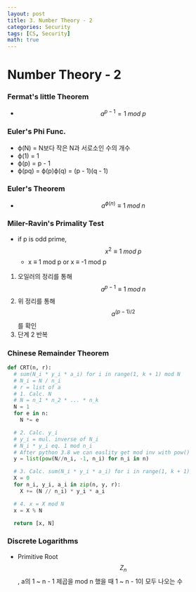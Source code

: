 ```yaml
---
layout: post
title: 3. Number Theory - 2
categories: Security
tags: [CS, Security]
math: true
---
```


# Number Theory - 2

### Fermat's little Theorem

- $$a^{p - 1} = 1\;mod\;p$$

### Euler's Phi Func.

- ϕ(N) = N보다 작은 N과 서로소인 수의 개수
- ϕ(1) = 1
- ϕ(p) = p - 1
- ϕ(pq) = ϕ(p)ϕ(q) = (p - 1)(q - 1)

### Euler's Theorem

- $$a^{ϕ(n)} ≡ 1\;mod\;n$$

### Miler-Ravin's Primality Test

- if p is odd prime, $$x^2 ≡ 1\;mod\;p$$
  - x ≡ 1 mod p or x ≡ -1 mod p

1. 오일러의 정리를 통해 $$a^{p - 1} ≡ 1\;mod\;n$$
2. 위 정리를 통해 $$a^{(p - 1)/2}$$를 확인
3. 단계 2 반복

### Chinese Remainder Theorem

```python
def CRT(n, r):
  # sum(N_i * y_i * a_i) for i in range(1, k + 1) mod N
  # N_i = N / n_i
  # r = list of a
  # 1. Calc. N
  # N = n_1 * n_2 * ... * n_k
  N = 1
  for e in n:
    N *= e

  # 2. Calc. y_i
  # y_i = mul. inverse of N_i
  # N_i * y_i eq. 1 mod n_i
  # After python 3.8 we can easlity get mod inv with pow()
  y = list(pow(N//n_i, -1, n_i) for n_i in n)

  # 3. Calc. sum(N_i * y_i * a_i) for i in range(1, k + 1)
  X = 0
  for n_i, y_i, a_i in zip(n, y, r):
    X += (N // n_i) * y_i * a_i

  # 4. x = X mod N
  x = X % N

  return [x, N]
```

### Discrete Logarithms

- Primitive Root $$Z_n$$, a의 1 ~ n - 1 제곱을 mod n 했을 때 1 ~ n - 1이 모두 나오는 수

